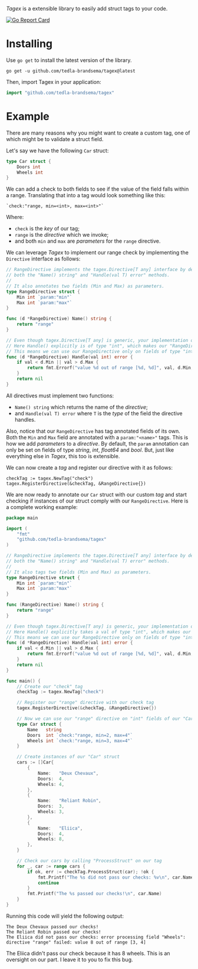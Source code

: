 *Tagex* is a extensible library to easily add struct tags to your code.

[![Go Report Card](https://goreportcard.com/badge/github.com/tedla-brandsema/tagex)](https://goreportcard.com/report/github.com/tedla-brandsema/tagex)

# Installing

Use `go get` to install the latest version
of the library.
```
go get -u github.com/tedla-brandsema/tagex@latest
```

Then, import Tagex in your application:

```go
import "github.com/tedla-brandsema/tagex"
```
# Example

There are many reasons why you might want to create a custom tag, one of which might be to validate a struct field.

Let's say we have the following `Car` struct:
```go
type Car struct {
	Doors int
	Wheels int
}
```

We can add a check to both fields to see if the value of the field falls within a range. 
Translating that into a tag would look something like this:
```
`check:"range, min=<int>, max=<int>"`
```

Where:
 * `check` is the *key* of our tag;
 * `range` is the *directive* which we invoke;
 *  and both `min` and `max` are *parameters* for the `range` directive.

We can leverage *Tagex* to implement our range check by implementing the `Directive` interface as follows:
```go
// RangeDirective implements the tagex.Directive[T any] interface by defining
// both the "Name() string" and "Handle(val T) error" methods.
//
// It also annotates two fields (Min and Max) as parameters.
type RangeDirective struct {
	Min int `param:"min"`
	Max int `param:"max"`
}

func (d *RangeDirective) Name() string {
	return "range"
}

// Even though tagex.Directive[T any] is generic, your implementation of it can be explicit. 
// Here Handle() explicitly is of type "int", which makes our "RangeDirective" explicitly of type "int".
// This means we can use our RangeDirective only on fields of type "int".
func (d *RangeDirective) Handle(val int) error {
	if val < d.Min || val > d.Max {
		return fmt.Errorf("value %d out of range [%d, %d]", val, d.Min, d.Max)
	}
	return nil
}
```

All directives must implement two functions:
* `Name() string` which returns the name of the *directive*;
* and `Handle(val T) error` where `T` is the *type* of the field the directive handles.

Also, notice that our `RangeDirective` has tag annotated fields of its own. Both the `Min` and `Max` field are annotated
with a `param:"<name>"` tags. This is how we add *parameters* to a *directive*.
By default, the `param` annotation can only be set on fields of type *string*, *int*, *float64* and *bool*. 
But, just like everything else in *Tagex*, this too is extensible.

We can now create a *tag* and register our directive with it as follows:
```
checkTag := tagex.NewTag("check")
tagex.RegisterDirective(&checkTag, &RangeDirective{})
```

We are now ready to annotate our `Car` struct with our custom *tag* and start checking if instances of our struct comply
with our `RangeDirective`. Here is a complete working example:
```go
package main

import (
	"fmt"
	"github.com/tedla-brandsema/tagex"
)

// RangeDirective implements the tagex.Directive[T any] interface by defining
// both the "Name() string" and "Handle(val T) error" methods.
//
// It also tags two fields (Min and Max) as parameters.
type RangeDirective struct {
	Min int `param:"min"`
	Max int `param:"max"`
}

func (RangeDirective) Name() string {
	return "range"
}

// Even though tagex.Directive[T any] is generic, your implementation of it can be explicit. 
// Here Handle() explicitly takes a val of type "int", which makes our "RangeDirective" explicitly of type "int".
// This means we can use our RangeDirective only on fields of type "int".
func (d *RangeDirective) Handle(val int) error {
	if val < d.Min || val > d.Max {
		return fmt.Errorf("value %d out of range [%d, %d]", val, d.Min, d.Max)
	}
	return nil
}

func main() {
	// Create our "check" tag
	checkTag := tagex.NewTag("check")

	// Register our "range" directive with our check tag
	tagex.RegisterDirective(&checkTag, &RangeDirective{})

	// Now we can use our "range" directive on "int" fields of our "Car" struct
	type Car struct {
		Name   string
		Doors  int `check:"range, min=2, max=4"`
		Wheels int `check:"range, min=3, max=4"`
	}

	// Create instances of our "Car" struct
	cars := []Car{
		{
			Name:   "Deux Chevaux",
			Doors:  4,
			Wheels: 4,
		},
		{
			Name:   "Reliant Robin",
			Doors:  3,
			Wheels: 3,
		},
		{
			Name:   "Eliica",
			Doors:  4,
			Wheels: 8,
		},
	}

	// Check our cars by calling "ProcessStruct" on our tag
	for _, car := range cars {
		if ok, err := checkTag.ProcessStruct(car); !ok {
			fmt.Printf("The %s did not pass our checks: %v\n", car.Name, err)
			continue
		}
		fmt.Printf("The %s passed our checks!\n", car.Name)
	}
}
```

Running this code will yield the following output:
```
The Deux Chevaux passed our checks!
The Reliant Robin passed our checks!
The Eliica did not pass our checks: error processing field "Wheels": directive "range" failed: value 8 out of range [3, 4]
```

The Eliica didn't pass our check because it has 8 wheels. This is an oversight on our part. I leave it to you to fix this bug.